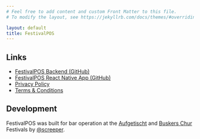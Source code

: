 ```yaml
---
# Feel free to add content and custom Front Matter to this file.
# To modify the layout, see https://jekyllrb.com/docs/themes/#overriding-theme-defaults

layout: default
title: FestivalPOS
---
```


<!-- TODO: Add download links once published -->
<!-- [![Download from the Apple App Store](./ios-download.svg){:width="200px"}](https://apps.apple.com/app/...)
[![Download from the Google Play Store](./play-download.png){:width="220px"}](https://play.google.com/store/apps/details?id=sg.aufgetischt.festival-pos) -->

## Links

<!-- TODO: Add web link once published -->
<!-- * [FestivalPOS Web App]() -->
* [FestivalPOS Backend (GitHub)](https://github.com/FestivalPOS/festivalpos-backend)
* [FestivalPOS React Native App (GitHub)](https://github.com/FestivalPOS/festivalpos-rn)
* [Privacy Policy](./privacy-policy.md)
* [Terms & Conditions](./terms.md)
<!-- TODO: Write Backend Hosting Setup -->
<!-- * [Backend Setup Instructions](./hosting.md) -->

## Development

FestivalPOS was built for bar operation at the [Aufgetischt](https://aufgetischt.sg/) and [Buskers Chur](https://buskers-chur.ch/) Festivals by [@screeper](https://github.com/screeper).